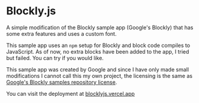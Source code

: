 # Blockly.js
A simple modification of the Blockly sample app (Google's Blockly) that has some extra features and uses a custom font.

This sample app uses an `npm` setup for Blockly and block code compiles to JavaScript. As of now, no extra blocks have been added to the app, I tried but failed. You can try
if you would like.

This sample app was created by Google and since I have only made small modifications I cannot call this my own project, the licensing is the same as [Google's Blockly samples repository license](https://github.com/google/blockly-samples?tab=Apache-2.0-1-ov-file).

You can visit the deployment at [blocklyjs.vercel.app](https://blocklyjs.vercel.app/)
